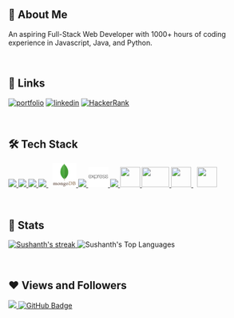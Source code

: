 
## 🚀 About Me
An aspiring Full-Stack Web Developer with 1000+
hours of coding experience in Javascript,
Java, and Python.

<br/>
  
## 🔗 Links
[![portfolio](https://img.shields.io/badge/my_portfolio-000?style=for-the-badge&logo=ko-fi&logoColor=white)](https://sushanthps.vercel.app/)
[![linkedin](https://img.shields.io/badge/linkedin-0A66C2?style=for-the-badge&logo=linkedin&logoColor=white)](https://www.linkedin.com/in/sushanthps/)
[![HackerRank](https://img.shields.io/badge/-Hackerrank-2EC866?style=for-the-badge&logo=HackerRank&logoColor=white)](https://www.hackerrank.com/Sushanthps)

<br/>
  
## 🛠 Tech Stack
<p> 
   <a href="https://www.w3.org/html/" target="_blank"> <img src="https://img.icons8.com/color/48/000000/html-5.png"/> </a> 
      <a href="https://www.w3schools.com/css/" target="_blank"> <img src="https://img.icons8.com/color/48/000000/css3.png"/> </a> 
      <a href="https://developer.mozilla.org/en-US/docs/Web/JavaScript" target="_blank"> <img src="https://img.icons8.com/color/48/000000/javascript.png"/> </a> 
    <a style="padding-right:8px;" href="https://nodejs.org" target="_blank"> <img src="https://img.icons8.com/color/48/000000/nodejs.png"/> </a> 
    <a href="https://www.mongodb.com/" target="_blank"> <img src="https://raw.githubusercontent.com/devicons/devicon/master/icons/mongodb/mongodb-original-wordmark.svg" alt="mongodb" width="48" height="48"/> </a>
    <a href="https://git-scm.com/" target="_blank"> <img src="https://img.icons8.com/color/48/000000/git.png"/> </a> 
     <a href="https://expressjs.com" target="_blank"> <img src="https://raw.githubusercontent.com/devicons/devicon/master/icons/express/express-original-wordmark.svg" alt="express" width="40" height="40"/> </a>
    <a href="https://reactjs.org/" target="_blank"> <img src="https://img.icons8.com/color/48/000000/react-native.png"/> </a>
    <a href="https://www.mysql.com/" target="_blank"> <img width="40" height="40"  src="https://sushanthps.vercel.app/mysql.svg"/> </a>
    <a href="https://redux.js.org/" target="_blank"> <img width="55" height="40" src="https://upload.wikimedia.org/wikipedia/commons/4/49/Redux.png"/> </a>
    <a href="https://www.java.com/en/" target="_blank"> <img width="40" height="40" src="https://sushanthps.vercel.app/java.png"/> </a> &nbsp
   <a href="https://www.python.org/download/releases/3.0/" target="_blank"> <img width="40" height="40" src="https://sushanthps.vercel.app/python.png"/> </a>
</p>

<br/>

## 🤖 Stats
<p align="left">
    <a href="https://github-readme-streak-stats.herokuapp.com/?user=sushanthps">
        <img title="🔥 Get streak stats for your profile at git.io/streak-stats" alt="Sushanth's streak" src="https://github-readme-streak-stats.herokuapp.com/?user=sushanthps&theme=black-ice&hide_border=true&stroke=0000&background=060A0CD0"/>
    </a>
  <img alt="Sushanth's Top Languages" src="https://github-readme-stats.vercel.app/api/top-langs/?username=sushanthps&langs_count=8&count_private=true&layout=compact&theme=react&hide_border=true&bg_color=0D1117" />
</p>

<br/>

## ❤ Views and Followers

<a href="https://komarev.com/ghpvc/?username=sushanthps">
    <img src="https://komarev.com/ghpvc/?username=sushanthps">
</a>
<a href="https://img.shields.io/github/followers/sushanthps"><img src="https://img.shields.io/github/followers/sushanthps?label=Followers&style=social" alt="GitHub Badge"></a>
